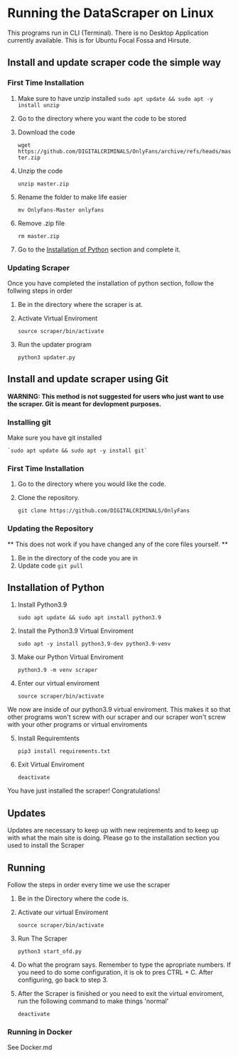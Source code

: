 # Running the DataScraper on Linux

This programs run in CLI (Terminal). There is no Desktop Application currently available.
This is for Ubuntu Focal Fossa and Hirsute.

## Install and update scraper code the simple way

### First Time Installation

1. Make sure to have unzip installed
`sudo apt update && sudo apt -y install unzip`

2. Go to the directory where you want the code to be stored

3. Download the code

	`wget https://github.com/DIGITALCRIMINALS/OnlyFans/archive/refs/heads/master.zip`

4. Unzip the code

	`unzip master.zip`

5. Rename the folder to make life easier

	`mv OnlyFans-Master onlyfans`

6. Remove .zip file

	`rm master.zip`

7. Go to the [Installation of Python](#Installation-of-Python) section and complete it.

### Updating Scraper
Once you have completed the installation of python section, follow the follwing steps in order

1. Be in the directory where the scraper is at.

2. Activate Virtual Enviroment

	`source scraper/bin/activate`

3. Run the updater program

	`python3 updater.py`

## Install and update scraper using Git

**WARNING: This method is not suggested for users who just want to use the scraper. Git is meant for devlopment purposes.**

### Installing git
Make sure you have git installed

	`sudo apt update && sudo apt -y install git`

### First Time Installation
1. Go to the directory where you would like the code.

2. Clone the repository.

	`git clone https://github.com/DIGITALCRIMINALS/OnlyFans`

### Updating the Repository
** This does not work if you have changed any of the core files yourself. **
1. Be in the directory of the code you are in
2. Update code
	`git pull`

## Installation of Python

1. Install Python3.9

	`sudo apt update && sudo apt install python3.9`

2. Install the Python3.9 Virtual Enviroment

	`sudo apt -y install python3.9-dev python3.9-venv`

3. Make our Python Virtual Enviroment

	`python3.9 -m venv scraper`

4. Enter our virtual enviroment

	`source scraper/bin/activate`

We now are inside of our python3.9 virtual enviroment. This makes it so that other programs won't screw with our scraper and our scraper won't screw with your other programs or virtual enviroments

5. Install Requiremtents

	`pip3 install requirements.txt`

6. Exit Virtual Enviroment

	`deactivate`

You have just installed the scraper! Congratulations!

## Updates
Updates are necessary to keep up with new reqirements and to keep up with what the main site is doing. Please go to the installation section you used to install the Scraper

## Running
Follow the steps in order every time we use the scraper

1. Be in the Directory where the code is.

2. Activate our virtual Enviroment

	`source scraper/bin/activate`

3. Run The Scraper

	`python3 start_ofd.py`

4. Do what the program says. Remember to type the apropriate numbers. If you need to do some configuration, it is ok to pres CTRL + C. After configuring, go back to step 3.

5. After the Scraper is finished or you need to exit the virtual enviroment, run the following command to make things 'normal'

	`deactivate`

### Running in Docker

See Docker.md
